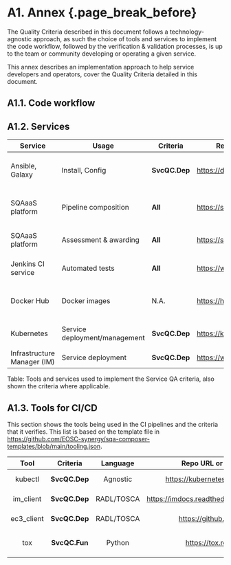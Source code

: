 # A1. Annex {.page_break_before}

The Quality Criteria described in this document follows a technology-agnostic approach, as such the
choice of tools and services to implement the code workflow, followed by the verification &
validation processes, is up to the team or community developing or operating a given service.

This annex describes an implementation approach to help service developers and operators, cover the
Quality Criteria detailed in this document.

## A1.1. Code workflow

## A1.2. Services

| Service            | Usage                 | Criteria   |  Repo URL or documentation       | Comment                                      |
|--------------------|-----------------------|------------|----------------------------------|----------------------------------------------|
| Ansible, Galaxy    | Install, Config       | **SvcQC.Dep** | <https://docs.ansible.com/>   | Automated deployment and configuration       |
| SQAaaS platform    | Pipeline composition  | **All**    | <https://sqaaas.eosc-synergy.eu> | Pipeline composition for automatic tests     |
| SQAaaS platform    | Assessment & awarding | **All**    | <https://sqaaas.eosc-synergy.eu> | Bronze badge awarding         |
| Jenkins CI service | Automated tests       | **All**    | <https://www.jenkins.io/>        | Execution of automatic tests                 |
| Docker Hub         | Docker images         | N.A.       | <https://hub.docker.com/>        | Public repository of Docker images           |
| Kubernetes         | Service deployment/management |**SvcQC.Dep** | <https://kubernetes.io/>       | Docker container management              |
| Infrastructure Manager (IM) | Service deployment   |**SvcQC.Dep** | <https://www.grycap.upv.es/im/index.php>       | Service deployment |

Table: Tools and services used to implement the Service QA criteria, also shown the criteria where
applicable.

## A1.3. Tools for CI/CD

This section shows the tools being used in the CI pipelines and the criteria that it verifies. This
list is based on the template file in
<https://github.com/EOSC-synergy/sqa-composer-templates/blob/main/tooling.json>.

| Tool       | Criteria      | Language   | Repo URL or documentation                             | Summary                  |
|:----------:|:-------------:|:----------:|:-----------------------------------------------------:|:-------------------------|
| kubectl    | **SvcQC.Dep** | Agnostic   | <https://kubernetes.io/docs/tasks/tools/>             | Automated deployment     |
| im_client  | **SvcQC.Dep** | RADL/TOSCA | <https://imdocs.readthedocs.io/en/latest/client.html> | Automated deployment     |
| ec3_client | **SvcQC.Dep** | RADL/TOSCA | <https://github.com/grycap/ec3>                       | Automated deployment     |
| tox        | **SvcQC.Fun** | Python     | <https://tox.readthedocs.io/>                         | Automated test framework |
